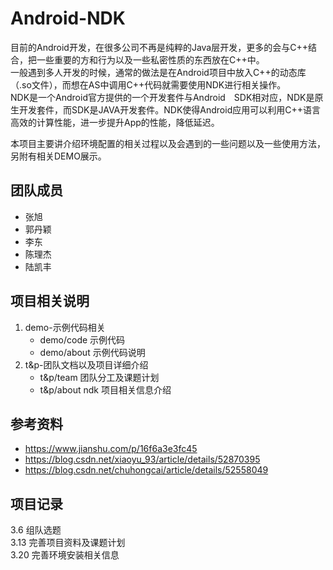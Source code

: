 # Android-NDK  
目前的Android开发，在很多公司不再是纯粹的Java层开发，更多的会与C++结合，把一些重要的方和行为以及一些私密性质的东西放在C++中。  
一般遇到多人开发的时候，通常的做法是在Android项目中放入C++的动态库（.so文件），而想在AS中调用C++代码就需要使用NDK进行相关操作。  
NDK是一个Android官方提供的一个开发套件与Android　SDK相对应，NDK是原生开发套件，而SDK是JAVA开发套件。NDK使得Android应用可以利用C++语言高效的计算性能，进一步提升App的性能，降低延迟。  

本项目主要讲介绍环境配置的相关过程以及会遇到的一些问题以及一些使用方法，另附有相关DEMO展示。
## 团队成员
* 张旭
* 郭丹颖
* 李东
* 陈理杰
* 陆凯丰
## 项目相关说明
1. demo-示例代码相关  
    - demo/code 示例代码  
    - demo/about 示例代码说明  
2. t&p-团队文档以及项目详细介绍  
    - t&p/team 团队分工及课题计划  
    - t&p/about ndk 项目相关信息介绍  
## 参考资料
* <https://www.jianshu.com/p/16f6a3e3fc45>
* <https://blog.csdn.net/xiaoyu_93/article/details/52870395>
* <https://blog.csdn.net/chuhongcai/article/details/52558049>
## 项目记录
3.6 组队选题  
3.13 完善项目资料及课题计划  
3.20 完善环境安装相关信息

